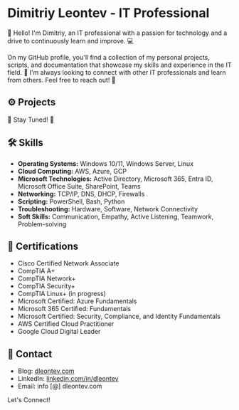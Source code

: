 # Dimitriy Leontev - IT Professional

👋 Hello! I'm Dimitriy, an IT professional with a passion for technology and a drive to continuously learn and improve. 💻

On my GitHub profile, you'll find a collection of my personal projects, scripts, and documentation that showcase my skills and experience in the IT field. 🚀 I'm always looking to connect with other IT professionals and learn from others. Feel free to reach out! 🤝

## ⚙️ Projects 

🚧 Stay Tuned! 🚧 

## 🛠️ Skills 

* **Operating Systems:** Windows 10/11, Windows Server, Linux
* **Cloud Computing:** AWS, Azure, GCP
* **Microsoft Technologies:** Active Directory, Microsoft 365, Entra ID, Microsoft Office Suite, SharePoint, Teams
* **Networking:** TCP/IP, DNS, DHCP, Firewalls
* **Scripting:** PowerShell, Bash, Python
* **Troubleshooting:** Hardware, Software, Network Connectivity
* **Soft Skills:** Communication, Empathy, Active Listening, Teamwork, Problem-solving

## 🎯 Certifications 

* Cisco Certified Network Associate
* CompTIA A+
* CompTIA Network+
* CompTIA Security+
* CompTIA Linux+ (in progress)
* Microsoft Certified: Azure Fundamentals
* Microsoft 365 Certified: Fundamentals
* Microsoft Certified: Security, Compliance, and Identity Fundamentals
* AWS Certified Cloud Practitioner
* Google Cloud Digital Leader

## 📧 Contact 

* Blog: [dleontev.com](https://dleontev.com)
* LinkedIn: [linkedin.com/in/dleontev](https://www.linkedin.com/in/dleontev) 
* Email: info [@] dleontev.com

Let's Connect!

<!--
**dleontev/dleontev** is a ✨ _special_ ✨ repository because its `README.md` (this file) appears on your GitHub profile.

Here are some ideas to get you started:

- 🔭 I’m currently working on ...
- 🌱 I’m currently learning ...
- 👯 I’m looking to collaborate on ...
- 🤔 I’m looking for help with ...
- 💬 Ask me about ...
- 📫 How to reach me: ...
- 😄 Pronouns: ...
- ⚡ Fun fact: ...
-->
